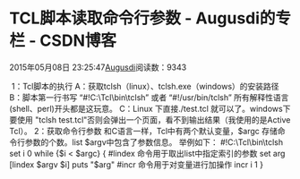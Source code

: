 
# TCL脚本读取命令行参数 - Augusdi的专栏 - CSDN博客


2015年05月08日 23:25:47[Augusdi](https://me.csdn.net/Augusdi)阅读数：9343


﻿﻿
1：Tcl脚本的执行
A：获取tclsh（linux）、tclsh.exe（windows）的安装路径
B：脚本第一行书写 “\#!C:\Tcl\bin\tclsh” 或者 “\#!/usr/bin/tclsh” 所有解释性语言(shell、perl)开头都是这玩意。
C：Linux 下直接./test.tcl 就可以了。windows下要使用 "tclsh test.tcl"否则会弹出一个页面，看不到输出结果（我使用的是Active Tcl）。
2：获取命令行参数
和C语言一样，Tcl中有两个默认变量，$argc 存储命令行参数的个数。list $argv中包含了参数信息。
举例如下：
\#!C:\Tcl\bin\tclsh
set i 0
while {$i < $argc} {
\#lindex 命令用于取出list中指定索引的参数
set arg [lindex $argv $i]
puts "$arg"
\#incr 命令用于对变量进行加操作
incr i 1
}

